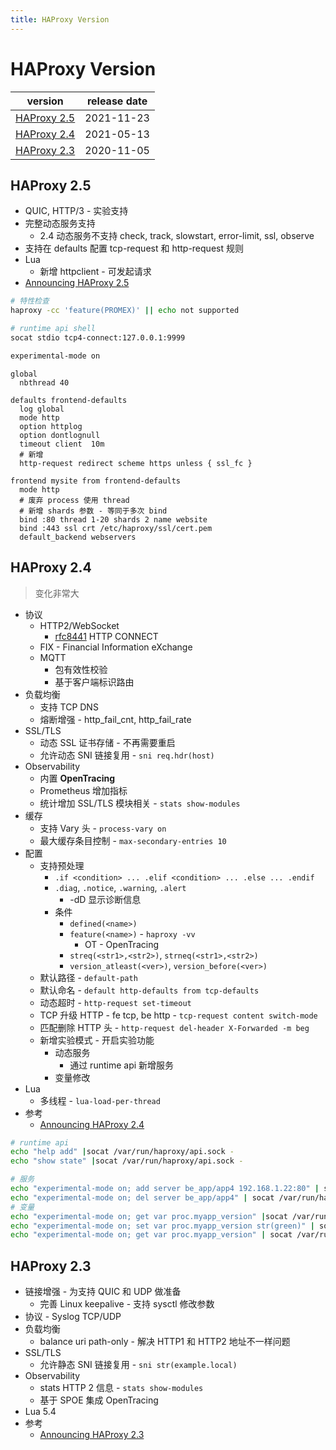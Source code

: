 ```yaml
---
title: HAProxy Version
---
```


# HAProxy Version

| version       | release date |
| ------------- | ------------ |
| [HAProxy 2.5] | 2021-11-23   |
| [HAProxy 2.4] | 2021-05-13   |
| [HAProxy 2.3] | 2020-11-05   |

[haproxy 2.5]: #haproxy-25
[haproxy 2.4]: #haproxy-24
[haproxy 2.3]: #haproxy-23

## HAProxy 2.5

- QUIC, HTTP/3 - 实验支持
- 完整动态服务支持
  - 2.4 动态服务不支持 check, track, slowstart, error-limit, ssl, observe
- 支持在 defaults 配置 tcp-request 和 http-request 规则
- Lua
  - 新增 httpclient - 可发起请求
- [Announcing HAProxy 2.5](https://www.haproxy.com/blog/announcing-haproxy-2-5/)

```bash
# 特性检查
haproxy -cc 'feature(PROMEX)' || echo not supported

# runtime api shell
socat stdio tcp4-connect:127.0.0.1:9999

experimental-mode on
```

```haproxy
global
  nbthread 40

defaults frontend-defaults
  log global
  mode http
  option httplog
  option dontlognull
  timeout client  10m
  # 新增
  http-request redirect scheme https unless { ssl_fc }

frontend mysite from frontend-defaults
  mode http
  # 废弃 process 使用 thread
  # 新增 shards 参数 - 等同于多次 bind
  bind :80 thread 1-20 shards 2 name website
  bind :443 ssl crt /etc/haproxy/ssl/cert.pem
  default_backend webservers
```

## HAProxy 2.4

> 变化非常大

- 协议
  - HTTP2/WebSocket
    - [rfc8441](https://tools.ietf.org/html/rfc8441) HTTP CONNECT
  - FIX - Financial Information eXchange
  - MQTT
    - 包有效性校验
    - 基于客户端标识路由
- 负载均衡
  - 支持 TCP DNS
  - 熔断增强 - http_fail_cnt, http_fail_rate
- SSL/TLS
  - 动态 SSL 证书存储 - 不再需要重启
  - 允许动态 SNI 链接复用 - `sni req.hdr(host)`
- Observability
  - 内置 **OpenTracing**
  - Prometheus 增加指标
  - 统计增加 SSL/TLS 模块相关 - `stats show-modules`
- 缓存
  - 支持 Vary 头 - `process-vary on`
  - 最大缓存条目控制 - `max-secondary-entries 10`
- 配置
  - 支持预处理
    - `.if <condition> ... .elif <condition> ... .else ... .endif`
    - `.diag`, `.notice`, `.warning`, `.alert`
      - -dD 显示诊断信息
    - 条件
      - `defined(<name>)`
      - `feature(<name>)` - `haproxy -vv`
        - OT - OpenTracing
      - `streq(<str1>,<str2>)`, `strneq(<str1>,<str2>)`
      - `version_atleast(<ver>)`, `version_before(<ver>)`
  - 默认路径 - `default-path`
  - 默认命名 - `default http-defaults from tcp-defaults`
  - 动态超时 - `http-request set-timeout`
  - TCP 升级 HTTP - fe tcp, be http - `tcp-request content switch-mode`
  - 匹配删除 HTTP 头 - `http-request del-header X-Forwarded -m beg`
  - 新增实验模式 - 开启实验功能
    - 动态服务
      - 通过 runtime api 新增服务
    - 变量修改
- Lua
  - 多线程 - `lua-load-per-thread`
- 参考
  - [Announcing HAProxy 2.4](https://www.haproxy.com/blog/announcing-haproxy-2-4)

```bash
# runtime api
echo "help add" |socat /var/run/haproxy/api.sock -
echo "show state" |socat /var/run/haproxy/api.sock -

# 服务
echo "experimental-mode on; add server be_app/app4 192.168.1.22:80" | socat /var/run/haproxy/api.sock -
echo "experimental-mode on; del server be_app/app4" | socat /var/run/haproxy/api.sock -
# 变量
echo "experimental-mode on; get var proc.myapp_version" |socat /var/run/haproxy/api.sock -
echo "experimental-mode on; set var proc.myapp_version str(green)" | socat /var/run/haproxy/api.sock -
echo "experimental-mode on; get var proc.myapp_version" | socat /var/run/haproxy/api.sock -
```

## HAProxy 2.3

- 链接增强 - 为支持 QUIC 和 UDP 做准备
  - 完善 Linux keepalive - 支持 sysctl 修改参数
- 协议 - Syslog TCP/UDP
- 负载均衡
  - balance uri path-only - 解决 HTTP1 和 HTTP2 地址不一样问题
- SSL/TLS
  - 允许静态 SNI 链接复用 - `sni str(example.local)`
- Observability
  - stats HTTP 2 信息 - `stats show-modules`
  - 基于 SPOE 集成 OpenTracing
- Lua 5.4
- 参考
  - [Announcing HAProxy 2.3](https://www.haproxy.com/blog/announcing-haproxy-2-3)
